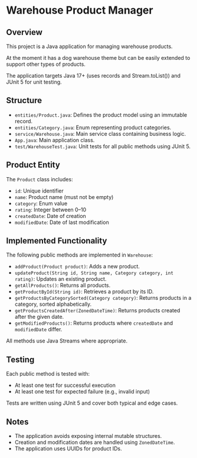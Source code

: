 # Warehouse Product Manager

## Overview
This project is a Java application for managing warehouse products.

At the moment it has a dog warehouse theme but can be easily extended to support other types of products.

The application targets Java 17+ (uses records and Stream.toList()) and JUnit 5 for unit testing.

## Structure
- `entities/Product.java`: Defines the product model using an immutable record.
- `entities/Category.java`: Enum representing product categories.
- `service/Warehouse.java`: Main service class containing business logic.
- `App.java`: Main application class.
- `test/WarehouseTest.java`: Unit tests for all public methods using JUnit 5.

## Product Entity
The `Product` class includes:
- `id`: Unique identifier
- `name`: Product name (must not be empty)
- `category`: Enum value
- `rating`: Integer between 0–10
- `createdDate`: Date of creation
- `modifiedDate`: Date of last modification

## Implemented Functionality
The following public methods are implemented in `Warehouse`:

- `addProduct(Product product)`: Adds a new product.
- `updateProduct(String id, String name, Category category, int rating)`: Updates an existing product.
- `getAllProducts()`: Returns all products.
- `getProductById(String id)`: Retrieves a product by its ID.
- `getProductsByCategorySorted(Category category)`: Returns products in a category, sorted alphabetically.
- `getProductsCreatedAfter(ZonedDateTime)`: Returns products created after the given date.
- `getModifiedProducts()`: Returns products where `createdDate` and `modifiedDate` differ.

All methods use Java Streams where appropriate.

## Testing
Each public method is tested with:
- At least one test for successful execution
- At least one test for expected failure (e.g., invalid input)

Tests are written using JUnit 5 and cover both typical and edge cases.

## Notes
- The application avoids exposing internal mutable structures.
- Creation and modification dates are handled using `ZonedDateTime`.
- The application uses UUIDs for product IDs.